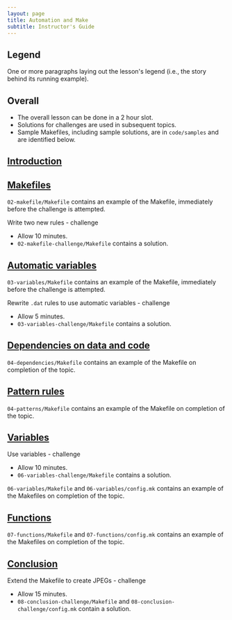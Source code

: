 ```yaml
---
layout: page
title: Automation and Make
subtitle: Instructor's Guide
---
```


## Legend

One or more paragraphs laying out the lesson's legend (i.e., the story
behind its running example).

## Overall

* The overall lesson can be done in a 2 hour slot.
* Solutions for challenges are used in subsequent topics.
* Sample Makefiles, including sample solutions, are in `code/samples` and are identified below.

## [Introduction](01-intro.html)

## [Makefiles](02-makefiles.html)

`02-makefile/Makefile` contains an example of the Makefile, immediately before the challenge is attempted.

Write two new rules - challenge

* Allow 10 minutes.
* `02-makefile-challenge/Makefile` contains a solution.

## [Automatic variables](03-variables.html)

`03-variables/Makefile` contains an example of the Makefile, immediately before the challenge is attempted.

Rewrite `.dat` rules to use automatic variables - challenge

* Allow 5 minutes.
* `03-variables-challenge/Makefile` contains a solution.

## [Dependencies on data and code](04-dependencies.html)

`04-dependencies/Makefile` contains an example of the Makefile on completion of the topic.

## [Pattern rules](05-patterns.html)

`04-patterns/Makefile` contains an example of the Makefile on completion of the topic.

## [Variables](06-variables.html)

Use variables - challenge

* Allow 10 minutes.
* `06-variables-challenge/Makefile` contains a solution.

`06-variables/Makefile` and `06-variables/config.mk` contains an example of the Makefiles on completion of the topic.

## [Functions](07-functions.html)

`07-functions/Makefile` and `07-functions/config.mk` contains an example of the Makefiles on completion of the topic.

## [Conclusion](08-conclusion.html)

Extend the Makefile to create JPEGs - challenge

* Allow 15 minutes.
* `08-conclusion-challenge/Makefile` and `08-conclusion-challenge/config.mk` contain a solution.
